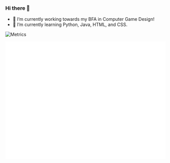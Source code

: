 ### Hi there 👋

<!--
**arit007/arit007** is a ✨ _special_ ✨ repository because its `README.md` (this file) appears on your GitHub profile.

Here are some ideas to get you started:

- 🔭 I’m currently working on ...
- 🌱 I’m currently working 
- 👯 I’m looking to collaborate on ...
- 🤔 I’m currently learning 
- 💬 Ask me about ...
- 📫 How to reach me: ...
- 😄 Pronouns: ...
- ⚡ Fun fact: ...
-->

- 🌱 I’m currently working towards my BFA in Computer Game Design!
- 🤔 I’m currently learning Python, Java, HTML, and CSS.

![Metrics](https://metrics.lecoq.io/arit007?template=classic&base.header=0&base.activity=0&base.community=0&base.repositories=0&isocalendar=1&languages=1&isocalendar.duration=half-year&config.timezone=America%2FNew_York)


![Metrics](https://github.com/arit007/arit007/blob/master/github-metrics.svg)
